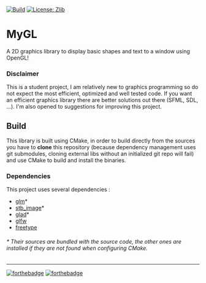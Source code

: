 [![Build](https://github.com/tretre91/MyGL/actions/workflows/test_build.yml/badge.svg)](https://github.com/tretre91/MyGL/actions/workflows/test_build.yml)
[![License: Zlib](https://img.shields.io/badge/License-Zlib-lightgrey.svg)](https://opensource.org/licenses/Zlib)

# MyGL

A 2D graphics library to display basic shapes and text to a window using OpenGL!

### Disclaimer

This is a student project, I am relatively new to graphics programming so do not expect the most
efficient, optimized and well tested code. If you want an efficient graphics library there are
better solutions out there (SFML, SDL, ...).
I'm also opened to suggestions for improving this project.

## Build

This library is built using CMake, in order to build directly from the sources you have to **clone** this
repository (because dependency management uses git submodules, cloning external libs without an initialized
git repo will fail) and use CMake to build and install the binaries.


### Dependencies

This project uses several dependencies :
- [glm](https://github.com/g-truc/glm)\*
- [stb_image](https://github.com/nothings/stb/blob/master/stb_image.h)\*
- [glad](https://github.com/Dav1dde/glad)\*
- [glfw](https://www.glfw.org/)
- [freetype](https://www.freetype.org/)
###### \* Their sources are bundled with the source code, the other ones are installed if they are not found when configuring CMake.

----

[![forthebadge](https://forthebadge.com/images/badges/made-with-c-plus-plus.svg)](https://forthebadge.com)
[![forthebadge](https://forthebadge.com/images/badges/built-with-love.svg)](https://forthebadge.com)